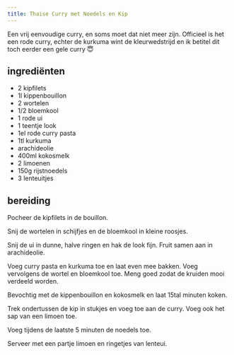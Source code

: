 ```yaml
---
title: Thaise Curry met Noedels en Kip
---
```


Een vrij eenvoudige curry, en soms moet dat niet meer zijn. Officieel is het een rode curry, echter de kurkuma wint de kleurwedstrijd en ik betitel dit toch eerder een gele curry 😇

## ingrediënten

* 2 kipfilets
* 1l kippenbouillon
* 2 wortelen
* 1/2 bloemkool
* 1 rode ui
* 1 teentje look
* 1el rode curry pasta
* 1tl kurkuma
* arachideolie
* 400ml kokosmelk
* 2 limoenen
* 150g rijstnoedels
* 3 lenteuitjes

##  bereiding 

Pocheer de kipfilets in de bouillon.

Snij de wortelen in schijfjes en de bloemkool in kleine roosjes. 

Snij de ui in dunne, halve ringen en hak de look fijn. Fruit samen aan in arachideolie.

Voeg curry pasta en kurkuma toe en laat even mee bakken. Voeg vervolgens de wortel en bloemkool toe. Meng goed zodat de kruiden mooi verdeeld worden.

Bevochtig met de kippenbouillon en kokosmelk en laat 15tal minuten koken.

Trek ondertussen de kip in stukjes en voeg toe aan de curry. Voeg ook het sap van een limoen toe.

Voeg tijdens de laatste 5 minuten de noedels toe.

Serveer met een partje limoen en ringetjes van lenteui.
